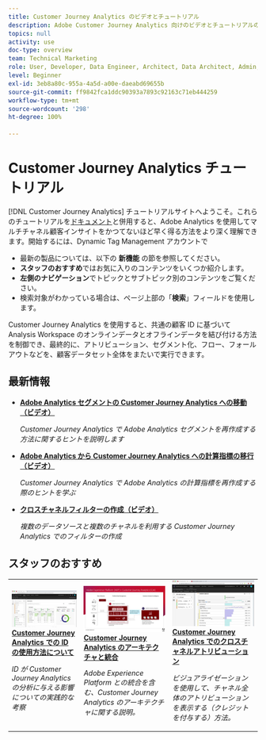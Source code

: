 ```yaml
---
title: Customer Journey Analytics のビデオとチュートリアル
description: Adobe Customer Journey Analytics 向けのビデオとチュートリアルのコレクションです。
topics: null
activity: use
doc-type: overview
team: Technical Marketing
role: User, Developer, Data Engineer, Architect, Data Architect, Admin, Leader
level: Beginner
exl-id: 3eb8a80c-955a-4a5d-a00e-daeabd69655b
source-git-commit: ff9842fca1ddc90393a7893c92163c71eb444259
workflow-type: tm+mt
source-wordcount: '298'
ht-degree: 100%

---
```


# Customer Journey Analytics チュートリアル

[!DNL Customer Journey Analytics] チュートリアルサイトへようこそ。これらのチュートリアルを[ドキュメント](https://experienceleague.adobe.com/docs/analytics-platform/using/cja-landing.html?lang=ja)と併用すると、Adobe Analytics を使用してマルチチャネル顧客インサイトをかつてないほど早く得る方法をより深く理解できます。開始するには、Dynamic Tag Management アカウントで

* 最新の製品については、以下の **新機能** の節を参照してください。
* **スタッフのおすすめ**&#x200B;ではお気に入りのコンテンツをいくつか紹介します。
* **左側のナビゲーション**&#x200B;でトピックとサブトピック別のコンテンツをご覧ください。
* 検索対象がわかっている場合は、ページ上部の「**検索**」フィールドを使用します。

Customer Journey Analytics を使用すると、共通の顧客 ID に基づいて Analysis Workspace のオンラインデータとオフラインデータを結び付ける方法を制御でき、最終的に、アトリビューション、セグメント化、フロー、フォールアウトなどを、顧客データセット全体をまたいで実行できます。

<div id="whats-new-section">

## 最新情報

* **[Adobe Analytics セグメントの Customer Journey Analytics への移動（ビデオ）](components/filters/moving-adobe-analytics-segments-to-customer-journey-analytics.md)**

   *Customer Journey Analytics で Adobe Analytics セグメントを再作成する方法に関するヒントを説明します*

* **[Adobe Analytics から Customer Journey Analytics への計算指標の移行（ビデオ）](components/calc-metrics/moving-your-calculated-metrics-from-adobe-analytics-to-customer-journey-analytics.md)**

   *Customer Journey Analytics で Adobe Analytics の計算指標を再作成する際のヒントを学ぶ*

* **[クロスチャネルフィルターの作成（ビデオ）](components/filters/creating-cross-channel-filters-in-customer-journey-analytics.md)**

   *複数のデータソースと複数のチャネルを利用する Customer Journey Analytics でのフィルターの作成*
</div>

<div id="recs-overview-body-1"></div>
<div id="recs-overview-body-2"></div>
<div id="recs-overview-body-3"></div>
<div id="recs-overview-body-4"></div>
<div id="recs-overview-body-5"></div>
<div id="recs-overview-body-6"></div>

<div id="staff-picks-section">

## スタッフのおすすめ

<table>
<tr>
  <td>
    <a href="visitor-id/understanding-how-customer-journey-analytics-uses-identity.md">
      <img alt="CJA での ID の使用方法について" src="assets/30750.jpg" />
    </a>
    <div>
      <a href="visitor-id/understanding-how-customer-journey-analytics-uses-identity.md">
    <strong>Customer Journey Analytics での ID の使用方法について</strong>
    </a>
    </div>
    <p>
    <em>ID が Customer Journey Analytics の分析に与える影響についての実践的な考察</em>
    <p>
  </td>
   <td>
    <a href="architecture/architecture-and-integrations-of-cja.md">
      <img alt="Customer Journey Analytics のアーキテクチャと統合" src="assets/32483.jpg" />
    </a>
    <div>
      <a href="architecture/architecture-and-integrations-of-cja.md">
    <strong>Customer Journey Analytics のアーキテクチャと統合</strong>
    </a>
    </div>
    <p>
    <em>Adobe Experience Platform との統合を含む、Customer Journey Analytics のアーキテクチャに関する説明。</em>
    <p>
  </td>
  <td>
    <a href="visualizations/cross-channel-attribution-in-customer-journey-analytics.md">
      <img alt="Customer Journey Analytics でのクロスチャネルアトリビューション" src="assets/31772.jpg" />
    </a>
    <div>
      <a href="visualizations/cross-channel-attribution-in-customer-journey-analytics.md">
    <strong>Customer Journey Analytics でのクロスチャネルアトリビューション</strong>
    </a>
    </div>
    <p>
    <em>ビジュアライゼーションを使用して、チャネル全体のアトリビューションを表示する（クレジットを付与する）方法。</em>
    <p>
  </td>
</tr>
</table>
</div>
